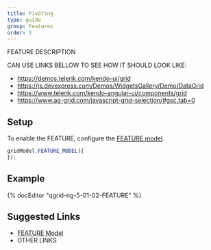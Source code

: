 ```yaml
---
title: Pivoting
type: guide
group: Features
order: 3
---
```

FEATURE DESCRIPTION

CAN USE LINKS BELLOW TO SEE HOW IT SHOULD LOOK LIKE:
* https://demos.telerik.com/kendo-ui/grid
* https://js.devexpress.com/Demos/WidgetsGallery/Demo/DataGrid
* https://www.telerik.com/kendo-angular-ui/components/grid
* https://www.ag-grid.com/javascript-grid-selection/#gsc.tab=0

## Setup

To enable the FEATURE, configure the [FEATURE model](/doc/api/FEATURE-model.html).

```javascript
gridModel.FEATURE_MODEL({
});
```

## Example

{% docEditor "qgrid-ng-5-01-02-FEATURE" %}

## Suggested Links

* [FEATURE Model](/doc/api/FEATURE-model.html)
* OTHER LINKS
